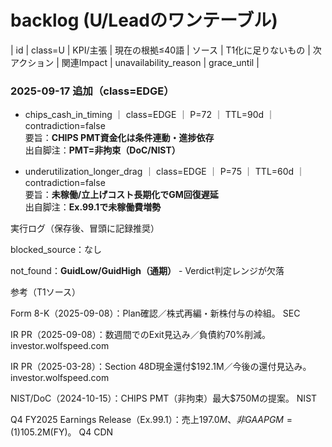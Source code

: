 # backlog (U/Leadのワンテーブル)

| id | class=U | KPI/主張 | 現在の根拠≤40語 | ソース | T1化に足りないもの | 次アクション | 関連Impact | unavailability_reason | grace_until |

### 2025-09-17 追加（class=EDGE）

- chips_cash_in_timing ｜ class=EDGE ｜ P=72 ｜ TTL=90d ｜ contradiction=false  
  要旨：**CHIPS PMT資金化は条件連動・進捗依存**  
  出自脚注：**PMT=非拘束（DoC/NIST）**

- underutilization_longer_drag ｜ class=EDGE ｜ P=75 ｜ TTL=60d ｜ contradiction=false  
  要旨：**未稼働/立上げコスト長期化でGM回復遅延**  
  出自脚注：**Ex.99.1で未稼働費増勢**

実行ログ（保存後、冒頭に記録推奨）

blocked_source：なし

not_found：**GuidLow/GuidHigh（通期）** - Verdict判定レンジが欠落

参考（T1ソース）

Form 8-K（2025-09-08）：Plan確認／株式再編・新株付与の枠組。 
SEC

IR PR（2025-09-08）：数週間でのExit見込み／負債約70%削減。 
investor.wolfspeed.com

IR PR（2025-03-28）：Section 48D現金還付$192.1M／今後の還付見込み。 
investor.wolfspeed.com

NIST/DoC（2024-10-15）：CHIPS PMT（非拘束）最大$750Mの提案。 
NIST

Q4 FY2025 Earnings Release（Ex.99.1）：売上$197.0M、非GAAP GM=(1)%、未稼働$105.2M(FY)。 
Q4 CDN
